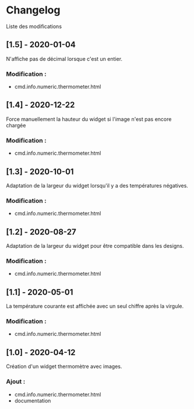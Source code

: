 # Changelog
Liste des modifications

## [1.5] - 2020-01-04
N'affiche pas de décimal lorsque c'est un entier.
### Modification :
- cmd.info.numeric.thermometer.html

## [1.4] - 2020-12-22
Force manuellement la hauteur du widget si l'image n'est pas encore chargée
### Modification :
- cmd.info.numeric.thermometer.html

## [1.3] - 2020-10-01
Adaptation de la largeur du widget lorsqu'il y a des températures négatives.
### Modification :
- cmd.info.numeric.thermometer.html

## [1.2] - 2020-08-27
Adaptation de la largeur du widget pour être compatible dans les designs.
### Modification :
- cmd.info.numeric.thermometer.html

## [1.1] - 2020-05-01
La température courante est affichée avec un seul chiffre après la virgule.
### Modification :
- cmd.info.numeric.thermometer.html

## [1.0] - 2020-04-12
Création d'un widget thermomètre avec images.
### Ajout :
- cmd.info.numeric.thermometer.html
- documentation